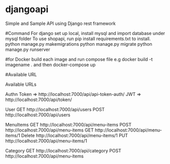 # djangoapi
Simple and Sample API using Django rest framework

#Command
For django set up local,
	install mysql and import database under mysql folder
To use shopapi,
run pip install requirements.txt to install.
python manage.py makemigrations
python manage.py migrate
python manage.py runserver

#for Docker 
build each image and run compose file
e.g docker build -t imagename .
and then docker-compose up

#Available URL

Available URLs

Authn Token => http://localhost:7000/api/api-token-auth/
JWT => http://localhost:7000/api/token/

User
GET http://localhost:7000/api/users
POST http://localhost:7000/api/users

MenuItems 
GET http://localhost:7000/api/menu-items
POST http://localhost:7000/api/menu-items
GET http://localhost:7000/api/menu-items/1
Delete http://localhost:7000/api/menu-items/1
PUT http://localhost:7000/api/menu-items/1

Category
GET http://localhost:7000/api/category
POST http://localhost:7000/api/menu-items

